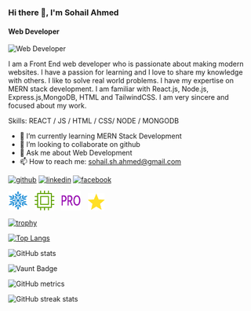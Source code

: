 ### Hi there 👋, I'm Sohail Ahmed
#### Web Developer
![Web Developer](https://scontent.fdac139-1.fna.fbcdn.net/v/t39.30808-6/476276879_2285139675238902_313495204149692722_n.jpg?_nc_cat=111&ccb=1-7&_nc_sid=6ee11a&_nc_eui2=AeEws_OQBdgKy1mp7YVBMtYj10WR4RDI6sXXRZHhEMjqxZgCsw3yhpv-1vQRBV7rzxAmXRU7FdpM9y46_0-DZ28_&_nc_ohc=jwXi0u9jvLMQ7kNvwEK7mmh&_nc_oc=AdlunLCztLNW4sjYWxhWDJ3KSwzb64htYGAJmQ7jYrZxmFxeekccV-ZrH9zXfq0OVCg&_nc_zt=23&_nc_ht=scontent.fdac139-1.fna&_nc_gid=1_NV_ztOII98z1QUwx08fA&oh=00_AfSQiO3-MgZiYsIOcZ7P3pB6ybJ8SsPI3-NQkr9fY-SfRw&oe=687D8DB8)

I am a Front End web developer who is passionate about making modern websites. I have a passion for learning and I love to share my knowledge with others. I like to solve real world problems. I have my expertise on MERN stack development. I am familiar with React.js, Node.js, Express.js,MongoDB, HTML and TailwindCSS. I am very sincere  and focused about my work. 

Skills: REACT / JS / HTML / CSS/ NODE / MONGODB 

- 🌱 I’m currently learning MERN Stack Development 
- 👯 I’m looking to collaborate on github 
- 💬 Ask me about Web Development 
- 📫 How to reach me: sohail.sh.ahmed@gmail.com 


[<img src='https://cdn.jsdelivr.net/npm/simple-icons@3.0.1/icons/github.svg' alt='github' height='40'>](https://github.com/sohail-08)  [<img src='https://cdn.jsdelivr.net/npm/simple-icons@3.0.1/icons/linkedin.svg' alt='linkedin' height='40'>](https://www.linkedin.com/in/sohailahmed08/)  [<img src='https://cdn.jsdelivr.net/npm/simple-icons@3.0.1/icons/facebook.svg' alt='facebook' height='40'>](https://www.facebook.com/ahmed.sohail.1441)  

<a href='https://archiveprogram.github.com/'><img src='https://raw.githubusercontent.com/acervenky/animated-github-badges/master/assets/acbadge.gif' width='40' height='40'></a> <a href='https://docs.github.com/en/developers'><img src='https://raw.githubusercontent.com/acervenky/animated-github-badges/master/assets/devbadge.gif' width='40' height='40'></a> <a href='https://github.com/pricing'><img src='https://raw.githubusercontent.com/acervenky/animated-github-badges/master/assets/pro.gif' width='40' height='40'></a> <a href='https://stars.github.com/'><img src='https://raw.githubusercontent.com/acervenky/animated-github-badges/master/assets/starbadge.gif' width='35' height='35'></a> 

[![trophy](https://github-profile-trophy.vercel.app/?username=sohail-08)](https://github.com/ryo-ma/github-profile-trophy)

[![Top Langs](https://github-readme-stats.vercel.app/api/top-langs/?username=sohail-08)](https://github.com/anuraghazra/github-readme-stats)

![GitHub stats](https://github-readme-stats.vercel.app/api?username=sohail-08&show_icons=true)  

![Vaunt Badge](https://api.vaunt.dev/v1/github/entities/sohail-08/contributions?format=svg&private=false)  

![GitHub metrics](https://metrics.lecoq.io/sohail-08)  

![GitHub streak stats](https://streak-stats.demolab.com/?user=sohail-08)  

